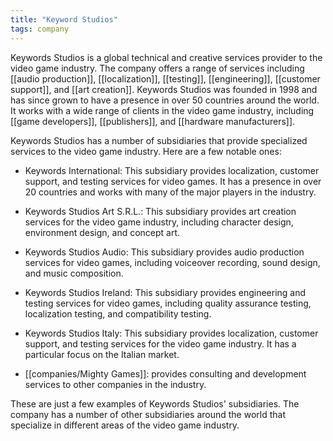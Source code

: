 ```yaml
---
title: "Keyword Studios"
tags: company
---
```


Keywords Studios is a global technical and creative services provider to the video game industry. The company offers a range of services including [[audio production]], [[localization]], [[testing]], [[engineering]], [[customer support]], and [[art creation]]. Keywords Studios was founded in 1998 and has since grown to have a presence in over 50 countries around the world. It works with a wide range of clients in the video game industry, including [[game developers]], [[publishers]], and [[hardware manufacturers]].

Keywords Studios has a number of subsidiaries that provide specialized services to the video game industry. Here are a few notable ones:

-   Keywords International: This subsidiary provides localization, customer support, and testing services for video games. It has a presence in over 20 countries and works with many of the major players in the industry.
    
-   Keywords Studios Art S.R.L.: This subsidiary provides art creation services for the video game industry, including character design, environment design, and concept art.
    
-   Keywords Studios Audio: This subsidiary provides audio production services for video games, including voiceover recording, sound design, and music composition.
    
-   Keywords Studios Ireland: This subsidiary provides engineering and testing services for video games, including quality assurance testing, localization testing, and compatibility testing.
    
-   Keywords Studios Italy: This subsidiary provides localization, customer support, and testing services for the video game industry. It has a particular focus on the Italian market.
    
- [[companies/Mighty Games]]: provides consulting and development services to other companies in the industry.

These are just a few examples of Keywords Studios' subsidiaries. The company has a number of other subsidiaries around the world that specialize in different areas of the video game industry.